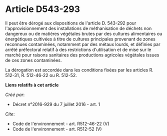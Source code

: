 # Article D543-293

Il peut être dérogé aux dispositions de l'article D. 543-292 pour l'approvisionnement des installations de méthanisation de
déchets non dangereux ou de matières végétales brutes par des cultures alimentaires ou énergétiques cultivées à titre de
cultures principales provenant de zones reconnues contaminées, notamment par des métaux lourds, et définies par arrêté
préfectoral relatif à des restrictions d'utilisation et de mise sur le marché pour raisons sanitaires des productions
agricoles végétales issues de ces zones contaminées. 

La dérogation est accordée dans les conditions fixées par les articles R. 512-31, R. 512-46-22 ou R. 512-52.

**Liens relatifs à cet article**

_Créé par_:

  - Décret n°2016-929 du 7 juillet 2016 - art. 1

_Cite_:

  - Code de l'environnement - art. R512-46-22 (V)
  - Code de l'environnement - art. R512-52 (V)
